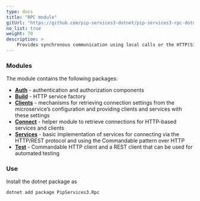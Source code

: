 ```yaml
---
type: docs
title: "RPC module"
gitUrl: "https://github.com/pip-services3-dotnet/pip-services3-rpc-dotnet"
no_list: true
weight: 70
description: > 
    Provides synchronous communication using local calls or the HTTP(S) protocol. It contains both server and client side implementations.
---
```


### Modules

The module contains the following packages:

- [**Auth**](auth) - authentication and authorization components
- [**Build**](build) - HTTP service factory
- [**Clients**](clients) - mechanisms for retrieving connection settings from the microservice’s configuration and providing clients and services with these settings
- [**Connect**](connect) - helper module to retrieve connections for HTTP-based services and clients
- [**Services**](services) - basic implementation of services for connecting via the HTTP/REST protocol and using the Commandable pattern over HTTP
- [**Test**](test) -  Commandable HTTP client and a REST client that can be used for automated testing


### Use

Install the dotnet package as
```bash
dotnet add package PipServices3.Rpc
```
